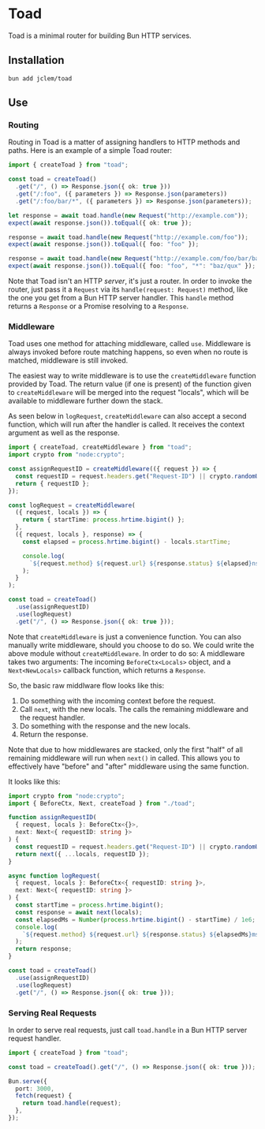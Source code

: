 # Toad

Toad is a minimal router for building Bun HTTP services.

## Installation

```shell
bun add jclem/toad
```

## Use

### Routing

Routing in Toad is a matter of assigning handlers to HTTP methods and paths.
Here is an example of a simple Toad router:

```ts
import { createToad } from "toad";

const toad = createToad()
  .get("/", () => Response.json({ ok: true }))
  .get("/:foo", ({ parameters }) => Response.json(parameters))
  .get("/:foo/bar/*", ({ parameters }) => Response.json(parameters));

let response = await toad.handle(new Request("http://example.com"));
expect(await response.json()).toEqual({ ok: true });

response = await toad.handle(new Request("http://example.com/foo"));
expect(await response.json()).toEqual({ foo: "foo" });

response = await toad.handle(new Request("http://example.com/foo/bar/baz/qux"));
expect(await response.json()).toEqual({ foo: "foo", "*": "baz/qux" });
```

Note that Toad isn't an HTTP _server_, it's just a router. In order to invoke
the router, just pass it a `Request` via its `handle(request: Request)` method,
like the one you get from a Bun HTTP server handler. This `handle` method
returns a `Response` or a Promise resolving to a `Response`.

### Middleware

Toad uses one method for attaching middleware, called `use`. Middleware is
always invoked before route matching happens, so even when no route is matched,
middleware is still invoked.

The easiest way to write middleware is to use the `createMiddleware` function
provided by Toad. The return value (if one is present) of the function given to
`createMiddleware` will be merged into the request "locals", which will be
available to middleware further down the stack.

As seen below in `logRequest`, `createMiddleware` can also accept a second
function, which will run after the handler is called. It receives the context
argument as well as the response.

```ts
import { createToad, createMiddleware } from "toad";
import crypto from "node:crypto";

const assignRequestID = createMiddleware(({ request }) => {
  const requestID = request.headers.get("Request-ID") || crypto.randomUUID();
  return { requestID };
});

const logRequest = createMiddleware(
  ({ request, locals }) => {
    return { startTime: process.hrtime.bigint() };
  },
  ({ request, locals }, response) => {
    const elapsed = process.hrtime.bigint() - locals.startTime;

    console.log(
      `${request.method} ${request.url} ${response.status} ${elapsed}ns`
    );
  }
);

const toad = createToad()
  .use(assignRequestID)
  .use(logRequest)
  .get("/", () => Response.json({ ok: true }));
```

Note that `createMiddleware` is just a convenience function. You can also
manually write middleware, should you choose to do so. We could write the above
module without `createMiddleware`. In order to do so: A middleware takes two
arguments: The incoming `BeforeCtx<Locals>` object, and a `Next<NewLocals>`
callback function, which returns a `Response`.

So, the basic raw middlware flow looks like this:

1. Do something with the incoming context before the request.
2. Call `next`, with the new locals. The calls the remaining middleware and the
   request handler.
3. Do something with the response and the new locals.
4. Return the response.

Note that due to how middlewares are stacked, only the first "half" of all
remaining middleware will run when `next()` in called. This allows you to
effectively have "before" and "after" middleware using the same function.

It looks like this:

```ts
import crypto from "node:crypto";
import { BeforeCtx, Next, createToad } from "./toad";

function assignRequestID(
  { request, locals }: BeforeCtx<{}>,
  next: Next<{ requestID: string }>
) {
  const requestID = request.headers.get("Request-ID") || crypto.randomUUID();
  return next({ ...locals, requestID });
}

async function logRequest(
  { request, locals }: BeforeCtx<{ requestID: string }>,
  next: Next<{ requestID: string }>
) {
  const startTime = process.hrtime.bigint();
  const response = await next(locals);
  const elapsedMs = Number(process.hrtime.bigint() - startTime) / 1e6;
  console.log(
    `${request.method} ${request.url} ${response.status} ${elapsedMs}ms`
  );
  return response;
}

const toad = createToad()
  .use(assignRequestID)
  .use(logRequest)
  .get("/", () => Response.json({ ok: true }));
```

### Serving Real Requests

In order to serve real requests, just call `toad.handle` in a Bun HTTP server
request handler.

```ts
import { createToad } from "toad";

const toad = createToad().get("/", () => Response.json({ ok: true }));

Bun.serve({
  port: 3000,
  fetch(request) {
    return toad.handle(request);
  },
});
```
